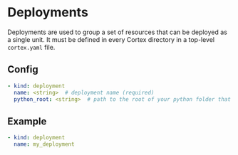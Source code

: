 # Deployments

Deployments are used to group a set of resources that can be deployed as a single unit. It must be defined in every Cortex directory in a top-level `cortex.yaml` file.

## Config

```yaml
- kind: deployment
  name: <string>  # deployment name (required)
  python_root: <string>  # path to the root of your python folder that will be appended to PYTHONPATH
```

## Example

```yaml
- kind: deployment
  name: my_deployment
```
